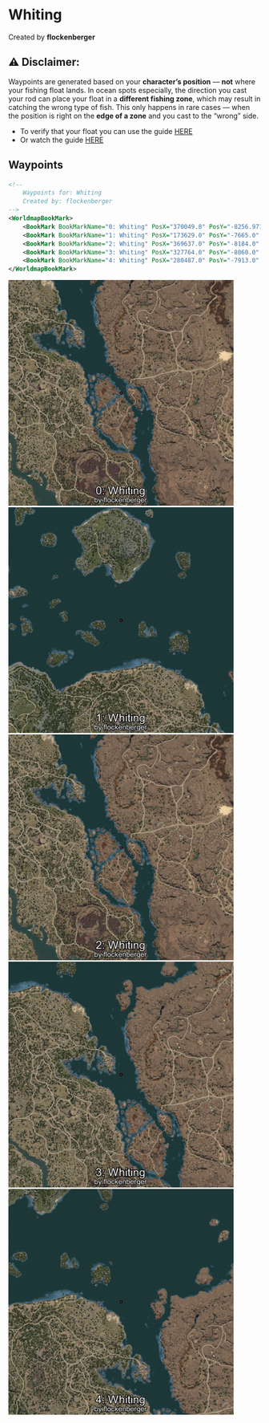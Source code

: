 # Whiting
Created by **flockenberger**

## ⚠️ Disclaimer:
Waypoints are generated based on your __**character’s position**__ — __not__ where your fishing float lands.
In ocean spots especially, the direction you cast your rod can place your float in a **different fishing zone**, which may result in catching the wrong type of fish.
This only happens in rare cases — when the position is right on the **edge of a zone** and you cast to the “wrong” side.

- To verify that your float you can use the guide [HERE](https://flockenberger.github.io/bdo-fish-position/)
- Or watch the guide [HERE](https://youtu.be/t-VXcRoNojk)

## Waypoints
```xml
<!--
    Waypoints for: Whiting
    Created by: flockenberger
-->
<WorldmapBookMark>
    <BookMark BookMarkName="0: Whiting" PosX="370049.8" PosY="-8256.971" PosZ="-23921.656" />
    <BookMark BookMarkName="1: Whiting" PosX="173629.0" PosY="-7665.0" PosZ="216791.0" />
    <BookMark BookMarkName="2: Whiting" PosX="369637.0" PosY="-8184.0" PosZ="-24038.0" />
    <BookMark BookMarkName="3: Whiting" PosX="327764.0" PosY="-8060.0" PosZ="36938.0" />
    <BookMark BookMarkName="4: Whiting" PosX="280487.0" PosY="-7913.0" PosZ="147886.0" />
</WorldmapBookMark>
```

<img src="./Whiting_0_Preview.webp" width="450"/> <img src="./Whiting_1_Preview.webp" width="450"/> <img src="./Whiting_2_Preview.webp" width="450"/> <img src="./Whiting_3_Preview.webp" width="450"/> <img src="./Whiting_4_Preview.webp" width="450"/> 